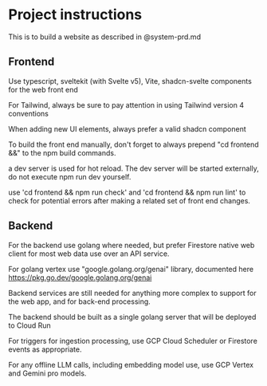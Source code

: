 # Project instructions

This is to build a website as described in @system-prd.md

## Frontend

Use typescript, sveltekit (with Svelte v5), Vite, shadcn-svelte components for the web front end

For Tailwind, always be sure to pay attention in using Tailwind version 4 conventions

When adding new UI elements, always prefer a valid shadcn component

To build the front end manually, don't forget to always prepend "cd frontend &&" to the npm build commands.

a dev server is used for hot reload. The dev server will be started externally, do not execute npm run dev yourself.

use 'cd frontend && npm run check' and 'cd frontend && npm run lint' to check for potential errors after making a related set of front end changes.

## Backend

For the backend use golang where needed, but prefer Firestore native web client for most web data use over an API service.

For golang vertex use "google.golang.org/genai" library, documented here https://pkg.go.dev/google.golang.org/genai 

Backend services are still needed for anything more complex to support for the web app, and for back-end processing.

The backend should be built as a single golang server that will be deployed to Cloud Run

For triggers for ingestion processing, use GCP Cloud Scheduler or Firestore events as appropriate.

For any offline LLM calls, including embedding model use, use GCP Vertex and Gemini pro models.
